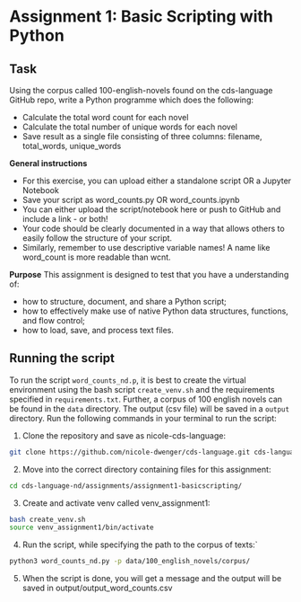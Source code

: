# Assignment 1: Basic Scripting with Python

## Task

Using the corpus called 100-english-novels found on the cds-language GitHub repo, write a Python programme which does the following:
- Calculate the total word count for each novel
- Calculate the total number of unique words for each novel
- Save result as a single file consisting of three columns: filename, total_words, unique_words

__General instructions__
- For this exercise, you can upload either a standalone script OR a Jupyter Notebook
- Save your script as word_counts.py OR word_counts.ipynb
- You can either upload the script/notebook here or push to GitHub and include a link - or both!
- Your code should be clearly documented in a way that allows others to easily follow the structure of your script.
- Similarly, remember to use descriptive variable names! A name like word_count is more readable than wcnt.

__Purpose__
This assignment is designed to test that you have a understanding of:
- how to structure, document, and share a Python script;
- how to effectively make use of native Python data structures, functions, and flow control;
- how to load, save, and process text files.

## Running the script

To run the script `word_counts_nd.p`, it is best to create the virtual environment using the bash script `create_venv.sh` and the requirements specified in `requirements.txt`. Further, a corpus of 100 english novels can be found in the `data` directory. The output (csv file) will be saved in a `output` directory. Run the following commands in your terminal to run the script:

1. Clone the repository and save as nicole-cds-language: 

```bash
git clone https://github.com/nicole-dwenger/cds-language.git cds-language-nd
```

2. Move into the correct directory containing files for this assignment:

```bash
cd cds-language-nd/assignments/assignment1-basicscripting/
```

3. Create and activate venv called venv_assignment1:

```bash
bash create_venv.sh
source venv_assignment1/bin/activate
```

4. Run the script, while specifying the path to the corpus of texts:`

```bash
python3 word_counts_nd.py -p data/100_english_novels/corpus/
```

5. When the script is done, you will get a message and the output will be saved in output/output_word_counts.csv

